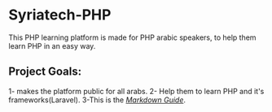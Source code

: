 # Syriatech-PHP
This PHP learning platform is made for PHP arabic speakers, to help them learn PHP in an easy way.

## Project Goals:
1- makes the platform public for all arabs.
2- Help them to learn PHP and it's frameworks(Laravel).
3-This is the *[Markdown Guide](https://www.markdownguide.org)*.
